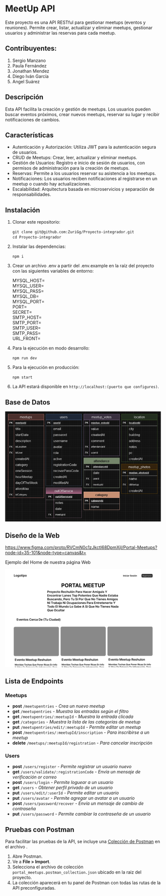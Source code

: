 # MeetUp API

Este proyecto es una API RESTful para gestionar meetups (eventos y reuniones). Permite crear, listar, actualizar y eliminar meetups, gestionar usuarios y administrar las reservas para cada meetup.

## Contribuyentes:

1. Sergio Manzano
2. Paula Fernández
3. Jonathan Mendez
4. Diego Iván García
5. Angel Suárez

## Descripción

Esta API facilita la creación y gestión de meetups. Los usuarios pueden buscar eventos próximos, crear nuevos meetups, reservar su lugar y recibir notificaciones de cambios.

## Características

-   Autenticación y Autorización: Utiliza JWT para la autenticación segura de usuarios.
-   CRUD de Meetups: Crear, leer, actualizar y eliminar meetups.
-   Gestión de Usuarios: Registro e inicio de sesión de usuarios, con permisos de administración para la creación de meetups.
-   Reservas: Permite a los usuarios reservar su asistencia a los meetups.
-   Notificaciones: Los usuarios reciben notificaciones al registrarse en un meetup o cuando hay actualizaciones.
-   Escalabilidad: Arquitectura basada en microservicios y separación de responsabilidades.

## Instalación

1. Clonar este repositorio:  

   `git clone git@github.com:ZuriGg/Proyecto-integrador.git`  
   `cd Proyecto-integrador`

2. Instalar las dependencias:  

   `npm i`

3. Crear un archivo .env a partir del .env.example en la raíz del proyecto con las siguientes variables de entorno:

   MYSQL_HOST=  
   MYSQL_USER=  
   MYSQL_PASS=  
   MYSQL_DB=  
   MYSQL_PORT=  
   PORT=  
   SECRET=  
   SMTP_HOST=  
   SMTP_PORT=  
   SMTP_USER=  
   SMTP_PASS=  
   URL_FRONT=  

4. Para la ejecución en modo desarrollo:  

   `npm run dev`

5. Para la ejecución en producción:  

   `npm start`

6. La API estará disponible en `http://localhost:(puerto que configures)`.

## Base de Datos

![tablas de la Base de Datos](src/sprites_readme/image.png)

## Diseño de la Web

https://www.figma.com/proto/RVCmN0c1zJkctI68DpmXjI/Portal-Meetups?node-id=35-101&node-type=canvas&t=

Ejemplo del Home de nuestra página Web

![Ejemplo de home](src/sprites_readme/image-1.png)

## Lista de Endpoints

### Meetups

- __post__ `/meetupentries` - _Crea un nuevo meetup_
- __get__ `/meetupentries` - _Muestra las entradas según el filtro_
- __get__ `/meetupentries/:meetupId` - _Muestra la entrada clicada_
- __get__ `/categories` - _Muestra la lista de las categorías de meetup_
- __put__ `/meetupentries/edit/:meetupId` - _Permite editar un meetup_
- __post__ `/meetupentries/:meetupId/inscription` - _Para inscribirse a un meetup_
- __delete__ `/meetups/:meetupId/registration` - _Para cancelar inscripción_

### Users
- __post__ `/users/register` - _Permite registrar un usuario nuevo_
- __get__ `/users/validate/:registrationCode` - _Envía un mensaje de verificación or correo_
- __post__ `/users/login` - _Permite loguear a un usuario_
- __get__ `/users` - _Obtener perfil privado de un usuario_
- __put__ `/users/edit/:userId` - _Permite editar un usuario_
- __put__ `/users/avatar` - _Permite agregar un avatar a un usuario_
- __post__ `/users/password/recover` - _Envía un mensaje de cambio de contraseña_
- __put__ `/users/password` - _Permite cambiar la contraseña de un usuario_

## Pruebas con Postman

Para facilitar las pruebas de la API, se incluye una [Colección de Postman](https://file.notion.so/f/f/9468aeea-910c-4177-a820-cdb83aa983a9/4afebcb0-b29e-4f63-8b5b-8af6ec63f15b/meetups.postman_collection.json?table=block&id=126d98ff-1bfc-8012-a499-c0a15d84c8d7&spaceId=9468aeea-910c-4177-a820-cdb83aa983a9&expirationTimestamp=1730764800000&signature=SJwFV7FVaiXgrjpwRezAzOopsgqrUXxtGdUUp8GUD0Q&downloadName=meetups.postman_collection.json) en el archivo .

1. Abre Postman.
2. Ve a **File > Import**.
3. Selecciona el archivo de colección `portal_meetups.postman_collection.json` ubicado en la raiz del proyecto.
4. La colección aparecerá en tu panel de Postman con todas las rutas de la API preconfiguradas.
